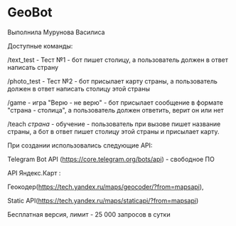 # GeoBot
Выполнила Мурунова Василиса

Доступные команды:

/text_test - Тест №1 - бот пишет столицу, а пользователь должен в ответ написать страну

/photo_test - Тест №2 - бот присылает карту страны, а пользователь должен в ответ написать столицу этой страны

/game - игра "Верю - не верю" - бот присылает сообщение в формате "страна - столица", а пользователь должен ответить, верит он или нет

/teach *страна* - обучение - пользователь при вызове пишет название страны, а бот в ответ пишет столицу этой страны и присылает карту.

При создании использовались следующие API:

Telegram Bot API (https://core.telegram.org/bots/api) - свободное ПО

API Яндекс.Карт :

Геокодер(https://tech.yandex.ru/maps/geocoder/?from=mapsapi), 

Static API(https://tech.yandex.ru/maps/staticapi/?from=mapsapi)

Бесплатная версия, лимит - 25 000 запросов в сутки
